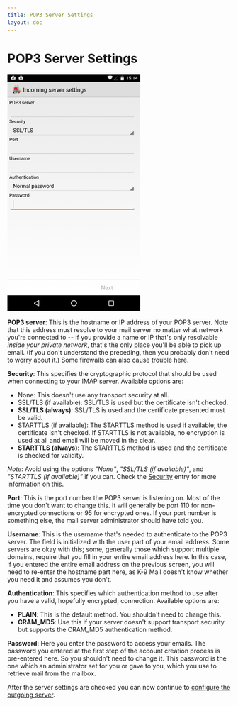```yaml
---
title: POP3 Server Settings
layout: doc
---
```



# POP3 Server Settings

<img src="../../assets/img/documentation/account_setup_step3_pop3_incoming_server.png" width="300" alt="WebDAV server settings" />

**POP3 server**: This is the hostname or IP address of your POP3 server. Note that this address must resolve to your mail server no matter what network you're connected to -- if you provide a name or IP that's only resolvable *inside your private network*, that's the only place you'll be able to pick up email. (If you don't understand the preceding, then you probably don't need to worry about it.) Some firewalls can also cause trouble here.

**Security**: This specifies the cryptographic protocol that should be used when connecting to your IMAP server. Available options are:

* None: This doesn't use any transport security at all.
* SSL/TLS (if available): SSL/TLS is used but the certificate isn't checked.
* **SSL/TLS (always)**: SSL/TLS is used and the certificate presented must be valid.
* STARTTLS (if available): The STARTTLS method is used if available; the certificate isn't checked. If STARTTLS is not available, no encryption is used at all and email will be moved in the clear.
* **STARTTLS (always)**: The STARTTLS method is used and the certificate is checked for validity.

*Note*: Avoid using the options *"None"*, *"SSL/TLS (if available)"*, and *"STARTTLS (if available)"* if you can. Check the [Security](/documentation/security) entry for more information on this.

**Port**: This is the port number the POP3 server is listening on. Most of the time you don't want to change this. It will generally be port 110 for non-encrypted connections or 95 for encrypted ones. If your port number is something else, the mail server administrator should have told you.

**Username**: This is the username that's needed to authenticate to the POP3 server. The field is initialized with the user part of your email address. Some servers are okay with this; some, generally those which support multiple domains, require that you fill in your entire email address here. In this case, if you entered the entire email address on the previous screen, you will need to re-enter the hostname part here, as K-9 Mail doesn't know whether you need it and assumes you don't.

**Authentication**: This specifies which authentication method to use after you have a valid, hopefully encrypted, connection. Available options are:

* **PLAIN**: This is the default method. You shouldn't need to change this.
* **CRAM_MD5**: Use this if your server doesn't support transport security but supports the CRAM_MD5 authentication method.

**Password**: Here you enter the password to access your emails. The password you entered at the first step of the account creation process is pre-entered here. So you shouldn't need to change it. This password is the one which an administrator set for you or gave to you, which you use to retrieve mail from the mailbox.

After the server settings are checked you can now continue to 
[configure the outgoing server](/documentation/accounts/add.html#outgoing-server).
